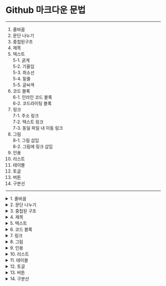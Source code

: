 # Github 마크다운 문법  
---

 1. 줄바꿈
 2. 문단 나누기
 3. 중첩된구조
 4. 제목
 5. 텍스트<br>
    5-1. 굵게<br>
    5-2. 기울임<br>
    5-3. 취소선<br>
    5-4. 밑줄<br>
    5-5. 글씨색<br>
 6. 코드 블록<br>
    6-1. 인라인 코드 블록<br>
    6-2. 코드라이팅 블록<br>
 7. 링크<br>
    7-1. 주소 링크<br>
    7-2. 텍스트 링크<br>
    7-3. 동일 파일 내 이동 링크<br>
 8. 그림<br>
    8-1. 그림 삽입<br>
    8-2. 그림에 링크 삽입<br>
 9. 인용
 10. 리스트
 11. 테이블
 12. 토글
 13. 버튼
 14. 구분선


---

<details>
 <summary>1. 줄바꿈</summary>
 <div markdown = "1">
  

 </div>
</details>
 
 
<details>
 <summary>2. 문단 나누기</summary>
 <div markdown = "2">
  

 </div>
</details>
 
 
<details>
 <summary>3. 중첩된 구조</summary>
 <div markdown = "3">
  

 </div>
</details>
 
 
<details>
 <summary>4. 제목</summary>
 <div markdown = "4">
  
  ```
  # h1
  ## h2
  ### h3
  #### h4
  ##### h5
  ###### h6
  ####### h7  =  X ( h6까지만 가능 )
  ```
  # h1
  ## h2
  ### h3
  #### h4
  ##### h5
  ###### h6
  ####### h7

 </div>
</details>
 
 
<details>
 <summary>5. 텍스트</summary>
 <div markdown = "5">
  

 </div>
</details>
 
 
<details>
 <summary>6. 코드 블록</summary>
 <div markdown = "6">
  

 </div>
</details>
 
 
<details>
 <summary>7. 링크</summary>
 <div markdown = "7">
  

 </div>
</details>
 
 
<details>
 <summary>8. 그림</summary>
 <div markdown = "8">
  

 </div>
</details>
 
 
<details>
 <summary>9. 인용</summary>
 <div markdown = "9">
  

 </div>
</details>
 
 
<details>
 <summary>10. 리스트</summary>
 <div markdown = "10">
  

 </div>
</details>
 
 
<details>
 <summary>11. 테이블</summary>
 <div markdown = "11">
  

 </div>
</details>
 
 
<details>
 <summary>12. 토글</summary>
 <div markdown = "12">
  

 </div>
</details>
  
 
<details>
 <summary>13. 버튼</summary>
 <div markdown = "13">
  

 </div>
</details>
 
 
<details>
 <summary>14. 구분선</summary>
 <div markdown = "14">
  

 </div>
</details>
